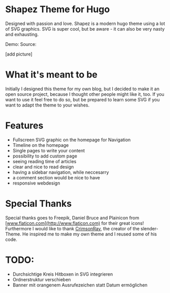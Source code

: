 # Shapez Theme for Hugo
Designed with passion and love.
Shapez is a modern hugo theme using a lot of SVG graphics.
SVG is super cool, but be aware - it can also be very nasty and exhausting.

Demo: [](http://djuelg-student.github.io/)
Source: [](https://github.com/djuelg-student/blogv2)

[add picture]

# What it's meant to be
Initially I designed this theme for my own blog, but I decided to make it an open source project, because I thought other people might like it, too.
If you want to use it feel free to do so, but be prepared to learn some SVG if you want to adapt the theme to your wishes.

# Features
- Fullscreen SVG graphic on the homepage for Navigation
- Timeline on the homepage
- Single pages to write your content
- possibility to add custom page
- seeing reading time of articles
- clear and nice to read design
- having a sidebar navigation, while neccesarry
- a comment section would be nice to have
- responsive webdesign

# Special Thanks
Special thanks goes to Freepik, Daniel Bruce and Plainicon from [www.flaticon.com](http://www.flaticon.com) for their great icons!
Furthermore I would like to thank [CrimsonRay](https://github.com/CrimsonRay), the creator of the slender-Theme. He inspired me to make my own theme and I reused some of his code.

# TODO:
- Durchsichtige Kreis Hitboxen in SVG integrieren
- Ordnerstruktur verschieben
- Banner mit orangenem Ausrufezeichen statt Datum ermöglichen